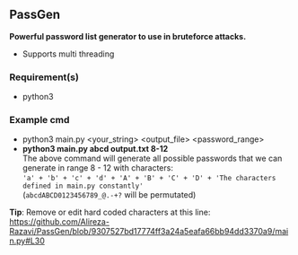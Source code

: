 ## PassGen
**Powerful password list generator to use in bruteforce attacks.**
-    Supports multi threading
### Requirement(s) 
-    python3
### Example cmd
-    python3 main.py <your_string> <output_file> <password_range>
-    <b>python3 main.py abcd output.txt 8-12</b> <br />The above command will generate all possible passwords that we can generate in range 8 - 12 with characters:<br/> 
```'a' + 'b' + 'c' + 'd' + 'A' + 'B' + 'C' + 'D' + 'The characters defined in main.py constantly'```<br />(```abcdABCD0123456789_@.-+?``` will be permutated)

**Tip**: Remove or edit hard coded characters at this line:
https://github.com/Alireza-Razavi/PassGen/blob/9307527bd17774ff3a24a5eafa66bb94dd3370a9/main.py#L30
